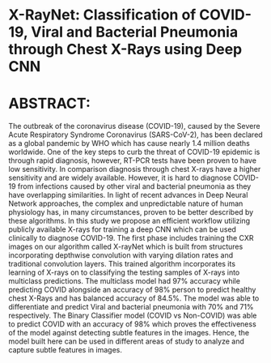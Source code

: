 # X-RayNet: Classification of COVID-19, Viral and Bacterial Pneumonia through Chest X-Rays using Deep CNN
# ABSTRACT:
The outbreak of the coronavirus disease (COVID-19), caused by the Severe Acute Respiratory Syndrome Coronavirus (SARS-CoV-2), has been declared as a global pandemic by WHO which has cause nearly 1.4 million deaths worldwide. One of the key steps to curb the threat of COVID-19 epidemic is through rapid diagnosis, however, RT-PCR tests have been proven to have low sensitivity. In comparison diagnosis through chest X-rays have a higher sensitivity and are widely available. However, it is hard to diagnose COVID-19 from infections caused by other viral and bacterial pneumonia as they have overlapping similarities. In light of recent advances in Deep Neural Network approaches, the complex and unpredictable nature of human physiology has, in many circumstances, proven to be better described by these algorithms. In this study we propose an efficient workflow utilizing publicly available X-rays for training a deep CNN which can be used clinically to diagnose COVID-19. The first phase includes training the CXR images on our algorithm called X-rayNet which is built from structures incorporating depthwise convolution with varying dilation rates and traditional convolution layers. This trained algorithm incorporates its learning of X-rays on to classifying the testing samples of X-rays into multiclass predictions. The multiclass model had 97% accuracy while predicting COVID alongside an accuracy of 98% person to predict healthy chest X-Rays and has balanced accuracy of 84.5%. The model was able to differentiate and predict Viral and bacterial pneumonia with 70% and 71% respectively. The Binary Classifier model (COVID vs Non-COVID) was able to predict COVID with an accuracy of 98% which proves the effectiveness of the model against detecting subtle features in the images. Hence, the model built here can be used in different areas of study to analyze and capture subtle features in images.
